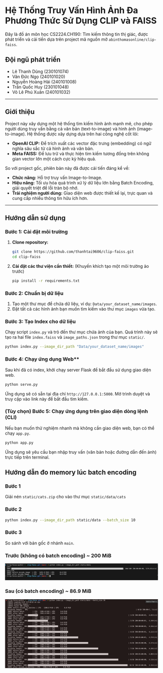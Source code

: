 # Hệ Thống Truy Vấn Hình Ảnh Đa Phương Thức Sử Dụng CLIP và FAISS

Đây là đồ án môn học CS2224.CH190: Tìm kiếm thông tin thị giác, được phát triển và cải tiến dựa trên project mã nguồn mở `abinthomasonline/clip-faiss`.

## Đội ngũ phát triển

- Lê Thanh Dũng (230101074)
- Văn Đức Ngọ (240101020)
- Nguyễn Hoàng Hải (240101008)
- Trần Quốc Huy (230101048)
- Võ Lê Phú Xuân (240101032)

---

## Giới thiệu

Project này xây dựng một hệ thống tìm kiếm hình ảnh mạnh mẽ, cho phép người dùng truy vấn bằng cả văn bản (text-to-image) và hình ảnh (image-to-image). Hệ thống được xây dựng dựa trên hai công nghệ cốt lõi:

- **OpenAI CLIP:** Để trích xuất các vector đặc trưng (embedding) có ngữ nghĩa sâu sắc từ cả hình ảnh và văn bản.
- **Meta FAISS:** Để lưu trữ và thực hiện tìm kiếm tương đồng trên không gian vector lớn một cách cực kỳ hiệu quả.

So với project gốc, phiên bản này đã được cải tiến đáng kể về:
- **Chức năng:** Hỗ trợ truy vấn Image-to-Image.
- **Hiệu năng:** Tối ưu hóa quá trình xử lý dữ liệu lớn bằng Batch Encoding, giải quyết triệt để lỗi tràn bộ nhớ.
- **Trải nghiệm người dùng:** Giao diện web được thiết kế lại, trực quan và cung cấp nhiều thông tin hữu ích hơn.

---

## Hướng dẫn sử dụng

### Bước 1: Cài đặt môi trường

1.  **Clone repository:**
    ```bash
    git clone https://github.com/thanhtai9606/clip-faiss.git
    cd clip-faiss
    ```

2.  **Cài đặt các thư viện cần thiết:**
    (Khuyến khích tạo một môi trường ảo trước)
    ```bash
    pip install -r requirements.txt
    ```

### Bước 2: Chuẩn bị dữ liệu

1.  Tạo một thư mục để chứa dữ liệu, ví dụ: `Data/your_dataset_name/images`.
2.  Đặt tất cả các hình ảnh bạn muốn tìm kiếm vào thư mục `images` vừa tạo.

### Bước 3: Tạo Index cho dữ liệu

Chạy script `index.py` và trỏ đến thư mục chứa ảnh của bạn. Quá trình này sẽ tạo ra hai file `index.faiss` và `image_paths.json` trong thư mục `static/`.

```bash
python index.py --image_dir_path "Data/your_dataset_name/images"
```

### Bước 4: Chạy ứng dụng Web**

Sau khi đã có index, khởi chạy server Flask để bắt đầu sử dụng giao diện web.

```bash
python serve.py
```

Ứng dụng sẽ có sẵn tại địa chỉ `http://127.0.0.1:5000`. Mở trình duyệt và truy cập vào link này để bắt đầu tìm kiếm.

### **(Tùy chọn) Bước 5: Chạy ứng dụng trên giao diện dòng lệnh (CLI)**

Nếu bạn muốn thử nghiệm nhanh mà không cần giao diện web, bạn có thể chạy `app.py`.

```bash
python app.py
```

Ứng dụng sẽ yêu cầu bạn nhập truy vấn (văn bản hoặc đường dẫn đến ảnh) trực tiếp trên terminal.

## Hướng dẫn đo memory lúc batch encoding

### Bước 1
Giải nén `static/cats.zip` cho vào thư mục `static/data/cats`

### Bước 2
```bash
python index.py --image_dir_path static/data --batch_size 10
```

### Bước 3
So sánh với bản gốc ở nhánh `main`.

### Trước (không có batch encoding) ~ 200 MiB
![Trước (không có batch encoding)](static/before-batch-encoded.png)

### Sau (có batch encoding) ~ 86.9 MiB
![Sau (có batch encoding)](static/after-batch-encoded.png)
